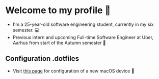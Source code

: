 # Welcome to my profile 🚀

- I'm a 25-year-old software engineering student, currently in my six semester. 💻
- Previous intern and upcoming Full-time Software Engineer at Uber, Aarhus from start of the Autumn semester 🍂

## Configuration .dotfiles

- Visit [this page](CONFIGURE.md) for configuration of a new macOS device 🔧
